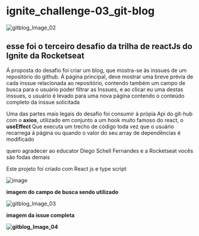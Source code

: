 # ignite_challenge-03_git-blog
![gitblog_Image_02](https://user-images.githubusercontent.com/84108989/186052246-d416091b-9de7-40ec-ac60-baab84e0ff1e.png)

## esse foi o terceiro desafio da trilha de reactJs do Ignite da Rocketseat

Á proposta do desafio foi criar um blog, que mostra-se ás inssues de um repositório do github. Á página principal, deve mostrar uma breve prévia de cada inssue relacionada ao repositório, contendo também um campo de busca para o usuário poder filtrar as Inssues, e ao clicar eu uma destas inssues, o usuário é levado para uma nova página contendo o conteúdo completo da inssue solicitada

Uma das partes mais legais do desafio foi consumir á própia Api do git-hub com o <b>axios</b>, utilizado em conjunto a um hook muito famoso do react, o <b> useEffect </b> Que executa um trecho de código toda vez que o usuário recarrega á página ou quando o valor do seu array de dependências é modificado





quero agradecer ao educator Diego Schell Fernandes e a Rocketseat vocês são fodas demais

Este projeto foi criado com React js e type script

![image](https://user-images.githubusercontent.com/84108989/186052516-605fc678-0335-48b8-adfd-20b9293f7dd3.png)
</hr>
<b>imagem do campo de busca sendo utilizado </b>
</br>

![gitblog_Image_03](https://user-images.githubusercontent.com/84108989/186052666-b1f44e14-c6e4-490e-b068-ac0f87fd29b1.png)


<b> imagem da issue completa <b>

![gitblog_Image_04](https://user-images.githubusercontent.com/84108989/186053027-737b48d2-b69e-4ff1-a3fa-5be0d82f52ad.png)
